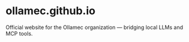 # ollamec.github.io
Official website for the Ollamec organization — bridging local LLMs and MCP tools.​
